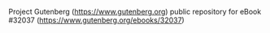 Project Gutenberg (https://www.gutenberg.org) public repository for eBook #32037 (https://www.gutenberg.org/ebooks/32037)
